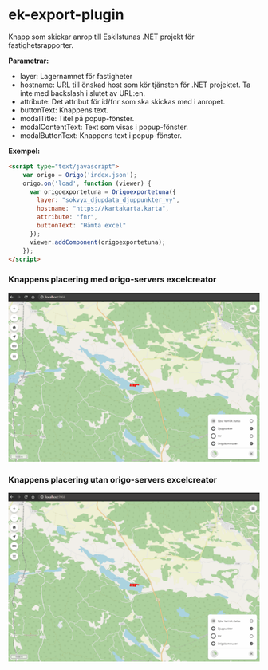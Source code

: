 # ek-export-plugin

Knapp som skickar anrop till Eskilstunas .NET projekt för fastighetsrapporter.

**Parametrar:**
- layer: Lagernamnet för fastigheter
- hostname: URL till önskad host som kör tjänsten för .NET projektet. Ta inte med backslash i slutet av URL:en.
- attribute: Det attribut för id/fnr som ska skickas med i anropet.
- buttonText: Knappens text.
- modalTitle: Titel på popup-fönster.
- modalContentText: Text som visas i popup-fönster.
- modalButtonText: Knappens text i popup-fönster.

**Exempel:**
```HTML
<script type="text/javascript">
    var origo = Origo('index.json');
    origo.on('load', function (viewer) {
      var origoexportetuna = Origoexportetuna({
        layer: "sokvyx_djupdata_djuppunkter_vy",
        hostname: "https://kartakarta.karta",
        attribute: "fnr",
        buttonText: "Hämta excel"
      });
      viewer.addComponent(origoexportetuna);
    });
</script>
```

### Knappens placering med origo-servers excelcreator
![](hamtaexcel1.gif)

### Knappens placering utan origo-servers excelcreator
![](hamtaexcel2.gif)
